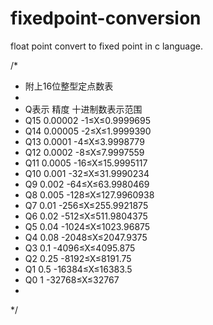 fixedpoint-conversion
=====================

float point convert to fixed point in c language.

/* 
 * 附上16位整型定点数表 
 *
 * Q表示       精度         十进制数表示范围
 *  Q15        0.00002       -1≤X≤0.9999695
 *  Q14        0.00005       -2≤X≤1.9999390
 *  Q13        0.0001        -4≤X≤3.9998779
 *  Q12        0.0002        -8≤X≤7.9997559
 *  Q11        0.0005        -16≤X≤15.9995117
 *  Q10        0.001         -32≤X≤31.9990234
 *  Q9         0.002         -64≤X≤63.9980469
 *  Q8         0.005         -128≤X≤127.9960938
 *  Q7         0.01          -256≤X≤255.9921875
 *  Q6         0.02          -512≤X≤511.9804375
 *  Q5         0.04          -1024≤X≤1023.96875
 *  Q4         0.08          -2048≤X≤2047.9375
 *  Q3         0.1           -4096≤X≤4095.875
 *  Q2         0.25          -8192≤X≤8191.75
 *  Q1         0.5           -16384≤X≤16383.5
 *  Q0         1             -32768≤X≤32767
 *
 */
 
